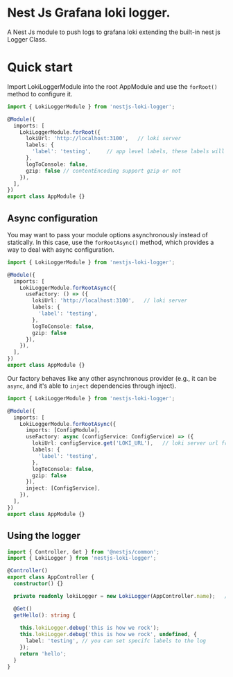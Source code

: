 # Nest Js Grafana loki logger.

A Nest Js module to push logs to grafana loki extending the built-in nest js Logger Class.

# Quick start
Import LokiLoggerModule into the root AppModule and use the `forRoot()` method to configure it.

```typescript
import { LokiLoggerModule } from 'nestjs-loki-logger';

@Module({
  imports: [
    LokiLoggerModule.forRoot({
      lokiUrl: 'http://localhost:3100',   // loki server
      labels: {
        'label': 'testing',     // app level labels, these labels will be attached to every log in the application
      },
      logToConsole: false,
      gzip: false // contentEncoding support gzip or not
    }),
  ],
})
export class AppModule {}
```

## Async configuration

You may want to pass your module options asynchronously instead of statically.
In this case, use the `forRootAsync()` method, which provides a way to deal
with async configuration.

```typescript
import { LokiLoggerModule } from 'nestjs-loki-logger';

@Module({
  imports: [
    LokiLoggerModule.forRootAsync({
      useFactory: () => ({
        lokiUrl: 'http://localhost:3100',   // loki server
        labels: {
          'label': 'testing',
        },
        logToConsole: false,
        gzip: false
      }),
    }),
  ],
})
export class AppModule {}
```

Our factory behaves like any other asynchronous provider (e.g., it can be `async`,
and it's able to `inject` dependencies through inject).

```typescript
import { LokiLoggerModule } from 'nestjs-loki-logger';

@Module({
  imports: [
    LokiLoggerModule.forRootAsync({
      imports: [ConfigModule],
      useFactory: async (configService: ConfigService) => ({
        lokiUrl: configService.get('LOKI_URL'),   // loki server url from config
        labels: {
          'label': 'testing',
        },
        logToConsole: false,
        gzip: false
      }),
      inject: [ConfigService],
    }),
  ],
})
export class AppModule {}
```

## Using the logger
```typescript
import { Controller, Get } from '@nestjs/common';
import { LokiLogger } from 'nestjs-loki-logger';

@Controller()
export class AppController {
  constructor() {}

  private readonly lokiLogger = new LokiLogger(AppController.name);   // adds context label

  @Get()
  getHello(): string {
  
    this.lokiLogger.debug('this is how we rock');
    this.lokiLogger.debug('this is how we rock', undefined, {
      label: 'testing', // you can set specifc labels to the log
    });
    return 'hello';
  }
}
```
